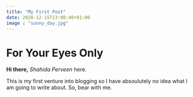 ```yaml
---
title: "My First Post"
date: 2020-12-15T13:08:40+01:00
image : "sunny_day.jpg"
---
```


# For Your Eyes Only
**Hi there,**
*Shahida Perveen* here.

This is my first venture into blogging so I have absoulutely no idea what I am going to write about. So, bear with me.

